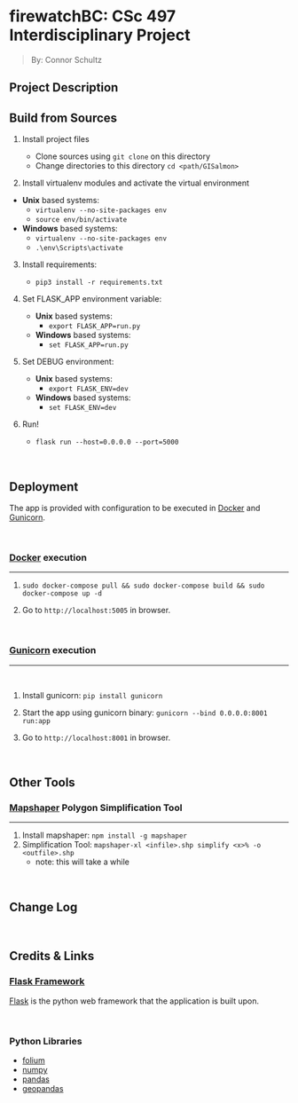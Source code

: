 # firewatchBC: CSc 497 Interdisciplinary Project
> By: Connor Schultz

## Project Description

## Build from Sources

1. Install project files
   * Clone sources using `git clone` on this directory
   * Change directories to this directory `cd <path/GISalmon>`
   
2. Install virtualenv modules and activate the virtual environment  
  * **Unix** based systems: 
      * `virtualenv --no-site-packages env`
      * `source env/bin/activate`
   * **Windows** based systems:
      * `virtualenv --no-site-packages env`
      * `.\env\Scripts\activate`
	   
3. Install requirements: 
   * `pip3 install -r requirements.txt`

4. Set FLASK_APP environment variable:
   * **Unix** based systems:
   	  * `export FLASK_APP=run.py`
   * **Windows** based systems:
      * `set FLASK_APP=run.py`

5. Set DEBUG environment:
   * **Unix** based systems:
      *  `export FLASK_ENV=dev`
   * **Windows** based systems:
      *  `set FLASK_ENV=dev`

6. Run!
   * `flask run --host=0.0.0.0 --port=5000`

<br />

## Deployment
The app is provided with configuration to be executed in [Docker](https://www.docker.com/) and [Gunicorn](https://gunicorn.org/).

<br />

### [Docker](https://www.docker.com/) execution
---


1. `sudo docker-compose pull && sudo docker-compose build && sudo docker-compose up -d`


2. Go to `http://localhost:5005` in browser.

<br />

### [Gunicorn](https://gunicorn.org/) execution
---

<br />

1. Install gunicorn: `pip install gunicorn`

2. Start the app using gunicorn binary: `gunicorn --bind 0.0.0.0:8001 run:app`

3. Go to `http://localhost:8001` in browser.

<br />

## Other Tools


### [Mapshaper](https://github.com/mbloch/mapshaper) Polygon Simplification Tool
---


1. Install mapshaper: `npm install -g mapshaper`
2. Simplification Tool: `mapshaper-xl <infile>.shp simplify <x>% -o <outfile>.shp`
   * note: this will take a while

<br />



## Change Log

<br />

## Credits & Links
### [Flask Framework](https://www.palletsprojects.com/p/flask/)

[Flask](/what-is/flask) is the python web framework that the application is built upon.

<br />

### Python Libraries
* [folium](https://python-visualization.github.io/folium/)
* [numpy](https://docs.scipy.org/doc/numpy/reference/)
* [pandas](https://pandas.pydata.org/pandas-docs/stable/)
* [geopandas](http://geopandas.org/)